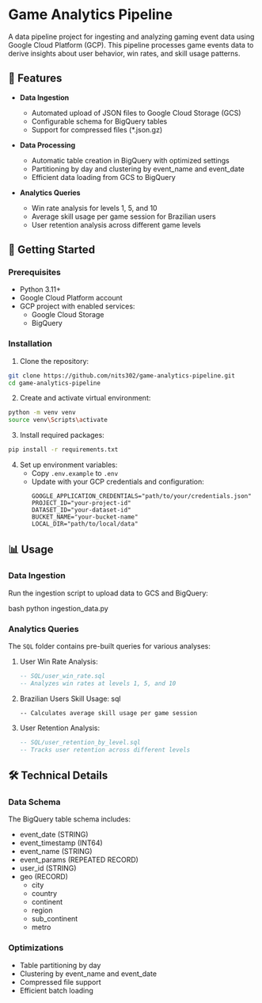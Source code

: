 # Game Analytics Pipeline

A data pipeline project for ingesting and analyzing gaming event data using Google Cloud Platform (GCP). This pipeline processes game events data to derive insights about user behavior, win rates, and skill usage patterns.

## 🎯 Features

- **Data Ingestion**

  - Automated upload of JSON files to Google Cloud Storage (GCS)
  - Configurable schema for BigQuery tables
  - Support for compressed files (\*.json.gz)

- **Data Processing**

  - Automatic table creation in BigQuery with optimized settings
  - Partitioning by day and clustering by event_name and event_date
  - Efficient data loading from GCS to BigQuery

- **Analytics Queries**
  - Win rate analysis for levels 1, 5, and 10
  - Average skill usage per game session for Brazilian users
  - User retention analysis across different game levels

## 🚀 Getting Started

### Prerequisites

- Python 3.11+
- Google Cloud Platform account
- GCP project with enabled services:
  - Google Cloud Storage
  - BigQuery

### Installation

1. Clone the repository:

```bash
git clone https://github.com/nits302/game-analytics-pipeline.git
cd game-analytics-pipeline
```

2. Create and activate virtual environment:

```bash
python -m venv venv
source venv\Scripts\activate
```

3. Install required packages:

```bash
pip install -r requirements.txt
```

4. Set up environment variables:
   - Copy `.env.example` to `.env`
   - Update with your GCP credentials and configuration:
     ```env
     GOOGLE_APPLICATION_CREDENTIALS="path/to/your/credentials.json"
     PROJECT_ID="your-project-id"
     DATASET_ID="your-dataset-id"
     BUCKET_NAME="your-bucket-name"
     LOCAL_DIR="path/to/local/data"
     ```

## 📊 Usage

### Data Ingestion

Run the ingestion script to upload data to GCS and BigQuery:

bash
python ingestion_data.py

### Analytics Queries

The `SQL` folder contains pre-built queries for various analyses:

1. User Win Rate Analysis:

   ```sql
   -- SQL/user_win_rate.sql
   -- Analyzes win rates at levels 1, 5, and 10

   ```

2. Brazilian Users Skill Usage:
   sql

   ```-- SQL/brazil_user_avg_skill_usage.sql
   -- Calculates average skill usage per game session

   ```

3. User Retention Analysis:
   ```sql
   -- SQL/user_retention_by_level.sql
   -- Tracks user retention across different levels
   ```

## 🛠️ Technical Details

### Data Schema

The BigQuery table schema includes:

- event_date (STRING)
- event_timestamp (INT64)
- event_name (STRING)
- event_params (REPEATED RECORD)
- user_id (STRING)
- geo (RECORD)
  - city
  - country
  - continent
  - region
  - sub_continent
  - metro

### Optimizations

- Table partitioning by day
- Clustering by event_name and event_date
- Compressed file support
- Efficient batch loading
